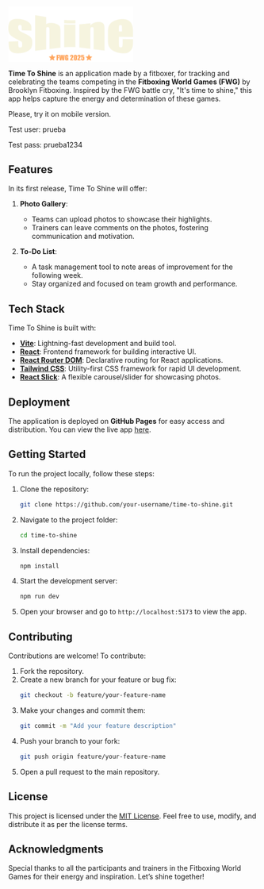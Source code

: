 <img src="public/logo.svg" align="center" style="width: 50%" />

**Time To Shine** is an application made by a fitboxer, for tracking and celebrating the teams competing in the **Fitboxing World Games (FWG)** by Brooklyn Fitboxing. Inspired by the FWG battle cry, "It's time to shine," this app helps capture the energy and determination of these games.

Please, try it on mobile version. 

Test user: prueba

Test pass: prueba1234

## Features

In its first release, Time To Shine will offer:

1. **Photo Gallery**:
   - Teams can upload photos to showcase their highlights.
   - Trainers can leave comments on the photos, fostering communication and motivation.

2. **To-Do List**:
   - A task management tool to note areas of improvement for the following week.
   - Stay organized and focused on team growth and performance.

## Tech Stack

Time To Shine is built with:

- **[Vite](https://vitejs.dev/)**: Lightning-fast development and build tool.
- **[React](https://reactjs.org/)**: Frontend framework for building interactive UI.
- **[React Router DOM](https://reactrouter.com/)**: Declarative routing for React applications.
- **[Tailwind CSS](https://tailwindcss.com/)**: Utility-first CSS framework for rapid UI development.
- **[React Slick](https://react-slick.neostack.com/)**: A flexible carousel/slider for showcasing photos.

## Deployment

The application is deployed on **GitHub Pages** for easy access and distribution. You can view the live app [here](https://marinajimnz.github.io/time-to-shine/).

## Getting Started

To run the project locally, follow these steps:

1. Clone the repository:
   ```bash
   git clone https://github.com/your-username/time-to-shine.git
   ```
2. Navigate to the project folder:
   ```bash
   cd time-to-shine
   ```
3. Install dependencies:
   ```bash
   npm install
   ```
4. Start the development server:
   ```bash
   npm run dev
   ```
5. Open your browser and go to `http://localhost:5173` to view the app.

## Contributing

Contributions are welcome! To contribute:

1. Fork the repository.
2. Create a new branch for your feature or bug fix:
   ```bash
   git checkout -b feature/your-feature-name
   ```
3. Make your changes and commit them:
   ```bash
   git commit -m "Add your feature description"
   ```
4. Push your branch to your fork:
   ```bash
   git push origin feature/your-feature-name
   ```
5. Open a pull request to the main repository.

## License

This project is licensed under the [MIT License](LICENSE). Feel free to use, modify, and distribute it as per the license terms.

## Acknowledgments

Special thanks to all the participants and trainers in the Fitboxing World Games for their energy and inspiration. Let’s shine together!

